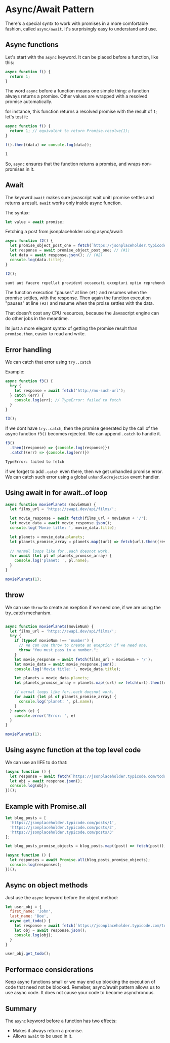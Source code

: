 # Async/Await Pattern

There's a special syntx to work with promises in a more comfortable fashion, called `async/await`. It's surprisingly easy to understand and use.

## Async functions

Let's start with the `async` keyword. It can be placed before a function, like this:

```js
async function f() {
  return 1;
}
```

The word `async` before a function means one simple thing: a function always returns a promise. Other values are wrapped with a resolved promise automatically. 

for instance,  this function returns a resolved promise with the result of `1`; let's test it:

```js
async function f() {
  return 1; // equivalent to return Promise.resolve(1);
}

f().then((data) => console.log(data));
```
```bash
1
```

So, `async` ensures that the function returns a promise, and wraps non-promises in it. 

## Await

The keyowrd `await` makes sure javascript wait unitl promise settles and returns a result. `await` works only inside async function. 

The syntax:
```js
let value = await promise;
```

Fetching a post from jsonplaceholder using async/await:

```js
async function f2() {
  let promise_object_post_one = fetch(`https://jsonplaceholder.typicode.com/posts/1`);
  let response = await promise_object_post_one; // (#1)
  let data = await response.json(); // (#2)
  console.log(data.title);
}

f2();
```
```bash
sunt aut facere repellat provident occaecati excepturi optio reprehenderit
```

The function execution "pauses" at line `(#1)` and resumes when the promise settles, with the response. Then again the function execution "pauses" at line `(#2)` and resume when the proise settles with the data. 

That doesn't cost any CPU resources, because the Javascript engine can do other jobs in the meantime.

Its just a more elegant syntax of getting the promise result than `promise.then`, easier to read and write.

## Error handling

We can catch that error using `try..catch`

Example:
```js
async function f3() {
  try {
    let response = await fetch('http://no-such-url');
  } catch (err) {
    console.log(err); // TypeError: failed to fetch
  }
}

f3();
```

If we dont have `try..catch`, then the promise generated by the call of the async function `f3()` becomes rejected. We can append `.catch` to handle it.

```js
f3()
  .then((response) => {console.log(response)})
  .catch((err) => {console.log(err)})
```
```bash
TypeError: failed to fetch
```

if we forget to add `.catch` even there, then we get unhandled promise error. We can catch such error using a global `unhandledrejection` event handler.

## Using await in for await..of loop

```js
async function moviePlanets (movieNum) {
  let films_url = 'https://swapi.dev/api/films/';

  let movie_response = await fetch(films_url + movieNum + '/');
  let movie_data = await movie_response.json();
  console.log('Movie title: ', movie_data.title);

  let planets = movie_data.planets;
  let planets_promise_array = planets.map((url) => fetch(url).then((response) => response.json()));
  
  // normal loops like for..each doesnot work.
  for await (let pl of planets_promise_array) {
    console.log('planet: ', pl.name);
  }
}

moviePlanets(1);
```

## throw

We can use `throw` to create an exeption if we need one, if we are using the try..catch mechanism.

```js

async function moviePlanets(movieNum) {
  let films_url = 'https://swapi.dev/api/films/';
  try {
    if (typeof movieNum !== 'number') {
      // We can use throw to create an exeption if we need one. 
      throw "You must pass in a number.";
    }
    let movie_response = await fetch(films_url + movieNum + '/');
    let movie_data = await movie_response.json();
    console.log('Movie title: ', movie_data.title);

    let planets = movie_data.planets;
    let planets_promise_array = planets.map((url) => fetch(url).then((response) => response.json()));

    // normal loops like for..each doesnot work.
    for await (let pl of planets_promise_array) {
      console.log('planet: ', pl.name);
    }
  } catch (e) {
    console.error('Error: ', e)
  }
}

moviePlanets(1);
```

## Using async function at the top level code
We can use an IIFE to do that:
```js
(async function () {
  let response = await fetch(`https://jsonplaceholder.typicode.com/todos/1`);
  let obj = await response.json();
  console.log(obj);
})();
```

## Example with Promise.all
```js
let blog_posts = [
  'https://jsonplaceholder.typicode.com/posts/1',
  'https://jsonplaceholder.typicode.com/posts/2',
  'https://jsonplaceholder.typicode.com/posts/3'
];

let blog_posts_promise_objects = blog_posts.map((post) => fetch(post));

(async function () {
  let responses = await Promise.all(blog_posts_promise_objects);
  console.log(responses);
})();
```

## Async on object methods
Just use the `async` keyword before the object method:
```js
let user_obj = {
  first_name: 'John',
  last_name: 'Doe',
  async get_todo() {
    let response = await fetch(`https://jsonplaceholder.typicode.com/todos/1`);
    let obj = await response.json();
    console.log(obj);
  }
}

user_obj.get_todo();
```
## Performace considerations

Keep async functions small or we may end up blocking the execution of code that need not be blocked. Remeber, async/await pattern allows us to use async code. It does not cause your code to become asynchronous.

## Summary

The `async` keyword before a function has two effects:
- Makes it always return a promise.
- Allows `await` to be used in it.